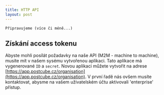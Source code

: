 ```yaml
---
title: HTTP API
layout: post
---
```


`Připravujeme (více či méně...)`


Získání access tokenu
-------------
Abyste mohli posílát požadavky na naše API (M2M - machine to machine), musíte mít v našem sysému vytvořenou
aplikaci. Tato aplikace má vygenerované `ID` a `secret`. Novou aplikaci můžete vytvořit na adrese [https://app.postcube.cz/organisation](https://app.postcube.cz/organisation). V první řadě nás ovšem musíte kontaktovat, abysme na vašem uživatelském účtu aktivovali 'enterprise' přístup.



